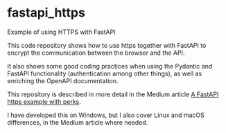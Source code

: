 # fastapi_https
Example of using HTTPS with FastAPI

This code repository shows how to use https together with FastAPI to encrypt the 
communication between the browser and the API.

It also shows some good coding practices when using the Pydantic and FastAPI 
functionality (authentication among other things), as well as enriching the 
OpenAPI documentation.

This repository is described in more detail in the Medium article 
[A FastAPI https example with perks]().

I have developed this on Windows, but I also cover Linux and macOS differences, 
in the Medium article where needed.
